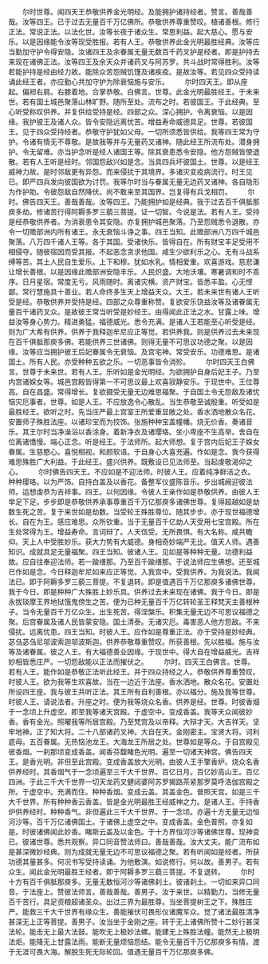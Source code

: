 <!-- { "loadSidebar": true } -->
　　尔时世尊。闻四天王恭敬供养金光明经。及能拥护诸持经者。赞言。善哉善哉。汝等四王。已于过去无量百千万亿佛所。恭敬供养尊重赞叹。植诸善根。修行正法。常说正法。以法化世。汝等长夜于诸众生。常思利益。起大慈心。愿与安乐。以是因缘能令汝等现受胜报。若有人王。恭敬供养此金光明最胜经典。汝等应当勤加守护令得安隐。汝诸四王及余眷属无量无数百千药叉护是经者。即是护持去来现在诸佛正法。汝等四王及余天众并诸药叉与阿苏罗。共斗战时常得胜利。汝等若能护持是经由经力故。能除众苦怨贼饥馑及诸疾疫。是故汝等。若见四众受持读诵此经王者。亦应勤心共加守护为除衰恼施与安乐。
　　尔时四天王。即从座起。偏袒右肩。右膝着地。合掌恭敬。白佛言。世尊。此金光明最胜经王。于未来世。若有国土城邑聚落山林旷野。随所至处。流布之时。若彼国王。于此经典。至心听受称叹供养。并复供给受持是经。四部之众。深心拥护。令离衰恼。以是因缘。我护彼王及诸人众。皆令安隐远离忧苦。增益寿命威德具足。世尊。若彼国王。见于四众受持经者。恭敬守护犹如父母。一切所须悉皆供给。我等四王常为守护。令诸有情无不尊敬。是故我等并与无量药叉诸神。随此经王所流布处。潜身拥护。令无留难。亦当护念听是经人诸国王等。除其衰患悉令安隐。他方怨贼皆使退散。若有人王听是经时。邻国怨敌兴如是念。当具四兵坏彼国土。世尊。以是经王威神力故。是时邻敌更有异怨。而来侵扰于其境界。多诸灾变疫病流行。时王见已。即严四兵发向彼国欲为讨罚。我等尔时当与眷属无量无边药叉诸神。各自隐形为作护助。令彼怨敌自然降伏。尚不敢来至其国界。岂复得有兵戈相罚。
　　尔时。佛告四天王。善哉善哉。汝等四王。乃能拥护如是经典。我于过去百千俱胝那庾多劫。修诸苦行得阿耨多罗三藐三菩提。证一切智。今说是法。若有人王。受持是经恭敬供养者。为消衰患令其安隐。亦复拥护城邑聚落。乃至怨贼悉令退散。亦令一切赡部洲内所有诸王。永无衰恼斗诤之事。四王当知。此赡部洲八万四千城邑聚落。八万四千诸人王等。各于其国。受诸快乐。皆得自在。所有财宝丰足受用不相侵夺。随彼宿因而受其报。不起恶念贪求他国。咸生少欲利乐之心。无有斗战系缚等苦。其土人民自生爱乐。上下和穆。犹如水乳。情相爱重。欢喜游戏。慈悲谦让增长善根。以是因缘此赡部洲安隐丰乐。人民炽盛。大地沃壤。寒暑调和时不乖序。日月星宿。常度无亏。风雨随时。离诸灾横。资产财宝。皆悉丰盈。心无悭鄙。常行慧施具十善业。若人命终多生天上增益天众。大王。若未来世有诸人王听受是经。恭敬供养并受持是经。四部之众尊重称赞。复欲安乐饶益汝等及诸眷属无量百千诸药叉众。是故彼王常当听受是妙经王。由得闻此正法之水。甘露上味。增益汝等身心势力。精进勇猛。福德威光。悉令充满。是诸人王若能至心听受是经。则为广大希有供养。供养于我释迦牟尼应正等觉。若供养我。则是供养过去未来现在百千俱胝那庾多佛。若能供养三世诸佛。则得无量不可思议功德之聚。以是因缘。汝等应当拥护彼王后妃眷属令无衰恼。及宫宅神。常受安乐。功德难思。是诸国土。所有人民。亦受种种五欲之乐。一切恶事皆令消殄。
　　尔时四天王白佛言。世尊于未来世。若有人王。乐听如是金光明经。为欲拥护自身后妃王子。乃至内宫诸婇女等。城邑宫殿皆得第一不可思议最上欢喜寂静安乐。于现世中。王位尊高。自在昌盛。常得增长。复欲摄受无量无边难思福聚。于自国土令无怨敌及诸忧恼灾厄事者。世尊。如是人王。不应放逸令心散乱。当生恭敬至诚殷重。听受如是最胜经王。欲听之时。先当庄严最上宫室王所爱重显敞之处。香水洒地散众名花。安置师子殊胜法座。以诸珍宝而为挍饰。张施种种宝盖幢幡。烧无价香。奏诸音乐。其王尔时当净澡浴以香涂身。着新净衣及诸璎珞。坐小卑座不生高举。舍自在位离诸憍慢。端心正念。听是经王。于法师所。起大师想。复于宫内后妃王子婇女眷属。生慈愍心。喜悦相视。和颜软语。于自身心大喜充遍。作如是念。我今获得难思殊胜广大利益。于此经王。盛兴供养。既敷设已见法师至。当起虔敬渴仰之心。
　　尔时佛告四天王。不应如是不迎法师。时彼人王。应着纯净鲜洁之衣。种种璎珞。以为严饰。自持白盖及以香花。备整军仪盛陈音乐。步出城阙迎彼法师。运想虔恭为吉祥事。四王。以何因缘。令彼人王亲作如是恭敬供养。由彼人王举足下足。步步即是恭敬供养承事尊重百千万亿那庾多诸佛世尊。复得超越如是劫数生死之苦。复于来世如是劫数。当受轮王殊胜尊位。随其步步。亦于现世福德增长。自在为王。感应难思。众所钦重。当于无量百千亿劫人天受用七宝宫殿。所在生处常得为王。增益寿命。言词辩了。人天信受。无所畏惧。有大名称。咸共瞻仰。天上人中受胜妙乐。获大力势有大威德。身相奇妙端严无比。值天人师。遇善知识。成就具足无量福聚。四王当知。彼诸人王。见如是等种种无量。功德利益故。应自往奉迎法师。若一踰缮那。乃至百千踰缮那。于说法师应生佛想。还至城已作如是念。今日释迦牟尼如来应正等觉。入我宫中。受我供养。为我说法。我闻法已。即于阿耨多罗三藐三菩提。不复退转。即是值遇百千万亿那庾多诸佛世尊。我于今日。即是种种广大殊胜上妙乐具。供养过去未来现在诸佛。我于今日。即是永拔琰摩王界地狱饿鬼傍生之苦。便为已种无量百千万亿转轮圣王释梵天主善根种子。当令无量百千万亿众生。出生死苦。得涅槃乐。积集无量无边不可思议福德之聚。后宫眷属及诸人民皆蒙安隐。国土清泰。无诸灾厄。毒害恶人他方怨敌。不来侵扰。远离忧患。四王当知。时彼人王。应作如是尊重正法。亦于受持是妙经典。苾刍苾刍尼邬波索迦邬波斯迦。供养恭敬尊重赞叹。所获善根。先以胜福。施与汝等及诸眷属。彼之人王。有大福德善业因缘。于现世中。得大自在增益威光。吉祥妙相皆悉庄严。一切怨敌能以正法而摧伏之。
　　尔时。四天王白佛言。世尊。若有人王。能作如是恭敬正法听此经王。并于四众持经之人。恭敬供养尊重赞叹。时彼人王。欲为我等生欢喜故。当在一边近于法座。香水洒地。散众名花。安置处所设四王座。我与彼王共听正法。其王所有自利善根。亦以福分。施及我等世尊。时彼人王。请说法者。升座之时。便为我等烧众名香。供养是经。世尊。时彼香烟于一念顷上升虚空。即至我等诸天宫殿。于虚空中。变成香盖。我等天众闻彼妙香。香有金光。照曜我等所居宫殿。乃至梵宫及以帝释。大辩才天。大吉祥天。坚牢地神。正了知大将。二十八部诸药叉神。大自在天。金刚密主。宝贤大将。诃利底母。五百眷属。无热恼池龙王。大海龙王所居之处。世尊如是等众。于自宫殿见彼香烟。一刹那顷变成香盖。闻香芬馥睹色光明。遍至一切诸天神宫。佛告四天王。是香光明。非但至此宫殿。变成香盖放大光明。由彼人王手擎香炉。烧众名香供养经时。其香烟气于一念顷遍至三千大千世界。百亿日月。百亿妙高山王。百亿四洲。于此三千大千世界一切天龙药叉健闼婆阿苏罗揭路茶紧那罗莫呼洛伽宫殿之所。于虚空中。充满而住。种种香烟。变成云盖。其盖金色。普照天宫。如是三千大千世界。所有种种香云香盖。皆是金光明最胜王经威神之力。是诸人王。手持香炉供养经时。种种香气。非但遍此三千大千世界。于一念顷。亦遍十方无量无边恒河沙等。百千万亿诸佛国土。于诸佛上虚空之中。变成香盖。金色普照。亦复如是。时彼诸佛闻此妙香。睹斯云盖及以金色。于十方界恒河沙等诸佛世尊。现神变已。彼诸世尊。悉共观察。异口同音赞法师曰。善哉善哉。汝大丈夫。能广流布如是甚深微妙经典。则为成就无量无边不可思议福德之聚。若有听闻如是经者。所获功德其量甚多。何况书写受持读诵。为他敷演。如说修行。何以故。善男子。若有众生。闻此金光明最胜王经者。即于阿耨多罗三藐三菩提。不复退转。
　　尔时十方有百千俱胝那庾多。无量无数恒河沙等诸佛刹土。彼诸刹土。一切如来异口同音。于法座上。赞彼法师言。善哉善哉。善男子。汝于来世。以精勤力。当修无量百千苦行。具足资粮超诸圣众。出过三界为最胜尊。当坐菩提树王之下。殊胜庄严。能救三千大千世界有缘众生。善能摧伏可畏形仪诸魔军众。觉了诸法最胜清净甚深无上正等菩提。善男子。汝当坐于金刚之座。转于无上诸佛所赞十二妙行甚深法轮。能击无上最大法鼓。能吹无上极妙法螺。能建无上殊胜法幢。能然无上极明法炬。能降无上甘露法雨。能断无量烦恼怨结。能令无量百千万亿那庾多有情。渡于无涯可畏大海。解脱生死无际轮回。值遇无量百千万亿那庾多佛。
